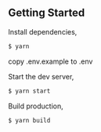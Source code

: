 
## Getting Started

Install dependencies,

```bash
$ yarn
```

copy .env.example to .env

Start the dev server,

```bash
$ yarn start
```

Build production,

```bash
$ yarn build
```

